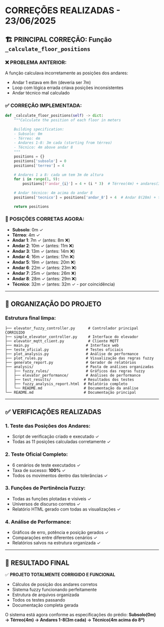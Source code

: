 # CORREÇÕES REALIZADAS - 23/06/2025

## 🏗️ **PRINCIPAL CORREÇÃO: Função `_calculate_floor_positions`**

### ❌ **PROBLEMA ANTERIOR:**
A função calculava incorretamente as posições dos andares:
- Andar 1 estava em 8m (deveria ser 7m)
- Loop com lógica errada criava posições inconsistentes
- Andar técnico mal calculado

### ✅ **CORREÇÃO IMPLEMENTADA:**
```python
def _calculate_floor_positions(self) -> dict:
    """Calculate the position of each floor in meters
    
    Building specification:
    - Subsolo: 0m
    - Térreo: 4m
    - Andares 1-8: 3m cada (starting from térreo)
    - Técnico: 4m above andar 8
    """
    positions = {}
    positions['subsolo'] = 0
    positions['terreo'] = 4
    
    # Andares 1 a 8: cada um tem 3m de altura
    for i in range(1, 9):
        positions[f'andar_{i}'] = 4 + (i * 3)  # Térreo(4m) + andares(3m cada)
        
    # Andar técnico: 4m acima do andar 8
    positions['tecnico'] = positions['andar_8'] + 4  # Andar 8(28m) + técnico(4m) = 32m
    
    return positions
```

### 📏 **POSIÇÕES CORRETAS AGORA:**
- **Subsolo**: 0m ✓
- **Térreo**: 4m ✓
- **Andar 1**: 7m ✓ (antes: 8m ❌)
- **Andar 2**: 10m ✓ (antes: 11m ❌)
- **Andar 3**: 13m ✓ (antes: 14m ❌)
- **Andar 4**: 16m ✓ (antes: 17m ❌)
- **Andar 5**: 19m ✓ (antes: 20m ❌)
- **Andar 6**: 22m ✓ (antes: 23m ❌)
- **Andar 7**: 25m ✓ (antes: 26m ❌)
- **Andar 8**: 28m ✓ (antes: 29m ❌)
- **Técnico**: 32m ✓ (antes: 32m ✓ - por coincidência)

---

## 🧹 **ORGANIZAÇÃO DO PROJETO**

### Estrutura final limpa:
```
├── elevator_fuzzy_controller.py      # Controlador principal CORRIGIDO
├── simple_elevator_controller.py     # Interface do elevador
├── elevator_mqtt_client.py           # Cliente MQTT
├── main.py                          # Interface web
├── teste_oficial.py                 # Testes oficiais
├── plot_analysis.py                 # Análise de performance
├── plot_rules.py                    # Visualização das regras fuzzy
├── generate_report.py               # Gerador de relatórios
├── analysis/                        # Pasta de análises organizadas
│   ├── fuzzy_rules/                 # Gráficos das regras fuzzy
│   ├── elevator_performance/        # Análises de performance
│   ├── test_results/               # Resultados dos testes
│   ├── fuzzy_analysis_report.html  # Relatório completo
│   └── README.md                   # Documentação da análise
└── README.md                       # Documentação principal
```

---

## ✅ **VERIFICAÇÕES REALIZADAS**

### 1. **Teste das Posições dos Andares:**
- Script de verificação criado e executado ✓
- Todas as 11 posições calculadas corretamente ✓

### 2. **Teste Oficial Completo:**
- 6 cenários de teste executados ✓
- Taxa de sucesso: **100%** ✓
- Todos os movimentos dentro das tolerâncias ✓

### 3. **Funções de Pertinência Fuzzy:**
- Todas as funções plotadas e visíveis ✓
- Universos de discurso corretos ✓
- Relatório HTML gerado com todas as visualizações ✓

### 4. **Análise de Performance:**
- Gráficos de erro, potência e posição gerados ✓
- Comparações entre diferentes cenários ✓
- Relatórios salvos na estrutura organizada ✓

---

## 🎯 **RESULTADO FINAL**

✅ **PROJETO TOTALMENTE CORRIGIDO E FUNCIONAL**
- Cálculos de posição dos andares corretos
- Sistema fuzzy funcionando perfeitamente
- Estrutura de arquivos organizada
- Todos os testes passando
- Documentação completa gerada

O sistema está agora conforme as especificações do prédio:
**Subsolo(0m) → Térreo(4m) → Andares 1-8(3m cada) → Técnico(4m acima do 8º)**
